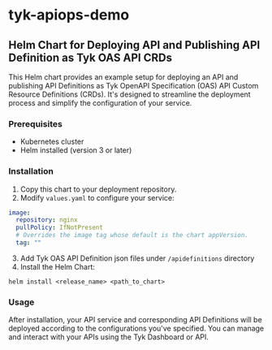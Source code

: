# tyk-apiops-demo

## Helm Chart for Deploying API and Publishing API Definition as Tyk OAS API CRDs

This Helm chart provides an example setup for deploying an API and publishing API Definitions as Tyk OpenAPI Specification (OAS) API Custom Resource Definitions (CRDs). It's designed to streamline the deployment process and simplify the configuration of your service.

### Prerequisites
- Kubernetes cluster
- Helm installed (version 3 or later)

### Installation
1. Copy this chart to your deployment repository.
2. Modify `values.yaml` to configure your service:
```yaml
image:
  repository: nginx
  pullPolicy: IfNotPresent
  # Overrides the image tag whose default is the chart appVersion.
  tag: ""
```
3. Add Tyk OAS API Definition json files under `/apidefinitions` directory
4. Install the Helm Chart:
```
helm install <release_name> <path_to_chart>
```

### Usage
After installation, your API service and corresponding API Definitions will be deployed according to the configurations you've specified. You can manage and interact with your APIs using the Tyk Dashboard or API.
